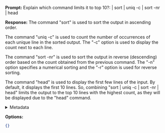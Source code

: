 **Prompt:**
Explain which command limits it to top 10?: | sort | uniq -c | sort -nr | head

**Response:**
The command "sort" is used to sort the output in ascending order. 

The command "uniq -c" is used to count the number of occurrences of each unique line in the sorted output. The "-c" option is used to display the count next to each line.

The command "sort -nr" is used to sort the output in reverse (descending) order based on the count obtained from the previous command. The "-n" option specifies a numerical sorting and the "-r" option is used for reverse sorting.

The command "head" is used to display the first few lines of the input. By default, it displays the first 10 lines. So, combining "sort | uniq -c | sort -nr | head" limits the output to the top 10 lines with the highest count, as they will be displayed due to the "head" command.

<details><summary>Metadata</summary>

- Duration: 8060 ms
- Datetime: 2023-09-05T20:54:33.391523
- Model: gpt-3.5-turbo-0613

</details>

**Options:**
```json
{}
```

